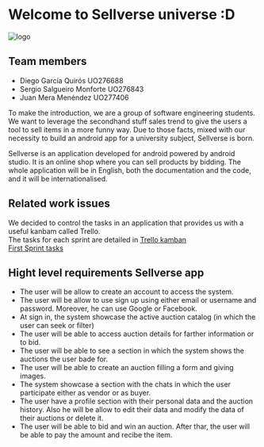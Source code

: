 # Welcome to Sellverse universe :D
![logo](https://user-images.githubusercontent.com/90696985/192112119-d3ca27a6-ca50-4172-9ba9-810e47e1f6e4.png)

Team members
------
 - Diego García Quirós UO276688
 - Sergio Salgueiro Monforte UO276843
 - Juan Mera Menéndez UO277406

To make the introduction, we are a group of software engineering students. We want to leverage the secondhand stuff sales trend to give the users a tool to sell items in a more funny way. Due to those facts, mixed with our necessity to build an android app for a university subject, Sellverse is born.

Sellverse is an application developed for android powered by android studio. It is an online shop where you can sell products by bidding.
The whole application will be in English, both the documentation and the code, and it will be internationalised.

Related work issues
--------
We decided to control the tasks in an application that provides us with a useful kanbam called Trello.<br>
The tasks for each sprint are detailed in [Trello kamban](https://trello.com/w/sellverse) <br>
[First Sprint tasks](https://trello.com/b/wQDpIQoC/primer-sprint-)

Hight level requirements Sellverse app
-----
- The user will be allow to create an account to access the system.
- The user will be allow to use sign up using either email or username and password. Moreover, he can use Google or Facebook.
- At sign in, the system showcase the active auction catalog (in which the user can seek or filter)
- The user will be able to access auction details for farther information or to bid. 
- The user will be able to see a section in which the system shows the auctions the user bade for.
- The user will be able to create an auction filling a form and giving images.
- The system showcase a section with the chats in which the user participate either as vendor or as buyer.
- The user have a profile section with their personal data and the auction history. Also he will be allow to edit their data and modify the data of their auctions or   delete it.
- The user will be able to bid and win an auction. After thar, the user will be able to pay the amount and recibe the item.
